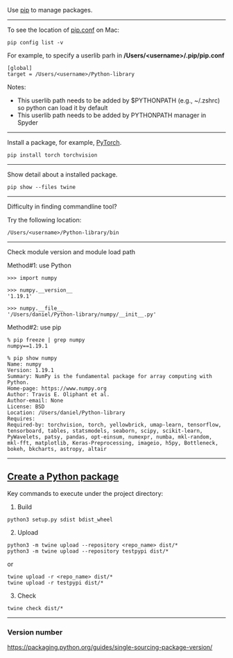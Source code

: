 Use <a href="https://pip.pypa.io/en/stable/">pip</a> to manage packages.

<hr>

To see the location of <a href="https://pip.pypa.io/en/stable/user_guide/#config-file">pip.conf</a> on Mac:

```
pip config list -v
```

For example, to specify a userlib parh in **/Users/\<username\>/.pip/pip.conf**
  
```
[global]
target = /Users/<username>/Python-library
```

Notes:
- This userlib path needs to be added by $PYTHONPATH (e.g., ~/.zshrc) so python can load it by default
- This userlib path needs to be added by PYTHONPATH manager in Spyder

<hr>

Install a package, for example, <a href="https://pytorch.org/">PyTorch</a>.

```
pip install torch torchvision
```

<hr>

Show detail about a installed package.

```
pip show --files twine
```

<hr>

Difficulty in finding commandline tool?

Try the following location:
```
/Users/<username>/Python-library/bin
```

<hr>

Check module version and module load path

Method#1: use Python

```
>>> import numpy

>>> numpy.__version__
'1.19.1'

>>> numpy.__file__
'/Users/daniel/Python-library/numpy/__init__.py'
```

Method#2: use pip

```
% pip freeze | grep numpy
numpy==1.19.1

% pip show numpy
Name: numpy
Version: 1.19.1
Summary: NumPy is the fundamental package for array computing with Python.
Home-page: https://www.numpy.org
Author: Travis E. Oliphant et al.
Author-email: None
License: BSD
Location: /Users/daniel/Python-library
Requires: 
Required-by: torchvision, torch, yellowbrick, umap-learn, tensorflow, tensorboard, tables, statsmodels, seaborn, scipy, scikit-learn, PyWavelets, patsy, pandas, opt-einsum, numexpr, numba, mkl-random, mkl-fft, matplotlib, Keras-Preprocessing, imageio, h5py, Bottleneck, bokeh, bkcharts, astropy, altair
```

<hr>

## <a href="https://packaging.python.org/tutorials/packaging-projects/">Create a Python package</a>

Key commands to execute under the project directory:

1. Build
```
python3 setup.py sdist bdist_wheel
```

2. Upload
```
python3 -m twine upload --repository <repo_name> dist/*
python3 -m twine upload --repository testpypi dist/* 
```
or
```
twine upload -r <repo_name> dist/*
twine upload -r testpypi dist/*
```

3. Check
```
twine check dist/*
```

<hr>

### Version number

https://packaging.python.org/guides/single-sourcing-package-version/

